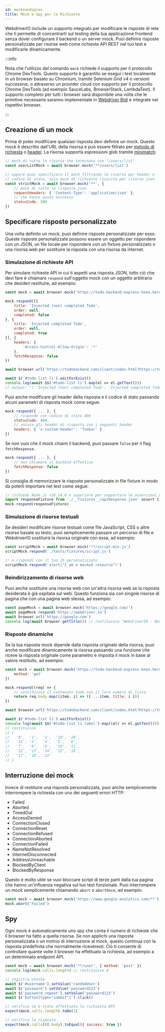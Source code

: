 ```yaml
---
id: mocksandspies
title: Mock e Spy per le Richieste
---
```


WebdriverIO include un supporto integrato per modificare le risposte di rete che ti permette di concentrarti sul testing della tua applicazione frontend senza dover configurare il backend o un server mock. Puoi definire risposte personalizzate per risorse web come richieste API REST nel tuo test e modificarle dinamicamente.

:::info

Nota che l'utilizzo del comando `mock` richiede il supporto per il protocollo Chrome DevTools. Questo supporto è garantito se esegui i test localmente in un browser basato su Chromium, tramite Selenium Grid v4 o versioni successive, o attraverso un provider cloud con supporto per il protocollo Chrome DevTools (ad esempio SauceLabs, BrowserStack, LambdaTest). Il supporto completo per tutti i browser sarà disponibile una volta che le primitive necessarie saranno implementate in [Webdriver Bidi](https://wpt.fyi/results/webdriver/tests/bidi/network?label=experimental&label=master&aligned) e integrate nei rispettivi browser.

:::

## Creazione di un mock

Prima di poter modificare qualsiasi risposta devi definire un mock. Questo mock è descritto dall'URL della risorsa e può essere filtrato per [metodo di richiesta](https://developer.mozilla.org/en-US/docs/Web/HTTP/Methods) o [header](https://developer.mozilla.org/en-US/docs/Web/HTTP/Headers). La risorsa supporta espressioni glob tramite [minimatch](https://www.npmjs.com/package/minimatch):

```js
// mock di tutte le risorse che terminano con "/users/list"
const userListMock = await browser.mock('**/users/list')

// oppure puoi specificare il mock filtrando le risorse per header o
// codice di stato, solo mock di richieste riuscite per risorse json
const strictMock = await browser.mock('**', {
    // mock di tutte le risposte json
    requestHeaders: { 'Content-Type': 'application/json' },
    // che hanno avuto successo
    statusCode: 200
})
```

## Specificare risposte personalizzate

Una volta definito un mock, puoi definire risposte personalizzate per esso. Queste risposte personalizzate possono essere un oggetto per rispondere con un JSON, un file locale per rispondere con un fixture personalizzato o una risorsa web per sostituire la risposta con una risorsa da internet.

### Simulazione di richieste API

Per simulare richieste API in cui ti aspetti una risposta JSON, tutto ciò che devi fare è chiamare `respond` sull'oggetto mock con un oggetto arbitrario che desideri restituire, ad esempio:

```js
const mock = await browser.mock('https://todo-backend-express-knex.herokuapp.com/')

mock.respond([{
    title: 'Injected (non) completed Todo',
    order: null,
    completed: false
}, {
    title: 'Injected completed Todo',
    order: null,
    completed: true
}], {
    headers: {
        'Access-Control-Allow-Origin': '*'
    },
    fetchResponse: false
})

await browser.url('https://todobackend.com/client/index.html?https://todo-backend-express-knex.herokuapp.com/')

await $('#todo-list li').waitForExist()
console.log(await $$('#todo-list li').map(el => el.getText()))
// output: "[ 'Injected (non) completed Todo', 'Injected completed Todo' ]"
```

Puoi anche modificare gli header della risposta e il codice di stato passando alcuni parametri di risposta mock come segue:

```js
mock.respond({ ... }, {
    // risponde con codice di stato 404
    statusCode: 404,
    // unisce gli header di risposta con i seguenti header
    headers: { 'x-custom-header': 'foobar' }
})
```

Se non vuoi che il mock chiami il backend, puoi passare `false` per il flag `fetchResponse`.

```js
mock.respond({ ... }, {
    // non chiamare il backend effettivo
    fetchResponse: false
})
```

Si consiglia di memorizzare le risposte personalizzate in file fixture in modo da poterli importare nel test come segue:

```js
// richiede Node.js v16.14.0 o superiore per supportare le asserzioni di importazione JSON
import responseFixture from './__fixtures__/apiResponse.json' assert { type: 'json' }
mock.respond(responseFixture)
```

### Simulazione di risorse testuali

Se desideri modificare risorse testuali come file JavaScript, CSS o altre risorse basate su testo, puoi semplicemente passare un percorso di file e WebdriverIO sostituirà la risorsa originale con essa, ad esempio:

```js
const scriptMock = await browser.mock('**/script.min.js')
scriptMock.respond('./tests/fixtures/script.js')

// o rispondi con il tuo JS personalizzato
scriptMock.respond('alert("I am a mocked resource")')
```

### Reindirizzamento di risorse web

Puoi anche sostituire una risorsa web con un'altra risorsa web se la risposta desiderata è già ospitata sul web. Questo funziona sia con singole risorse di pagina che con una pagina web stessa, ad esempio:

```js
const pageMock = await browser.mock('https://google.com/')
await pageMock.respond('https://webdriver.io')
await browser.url('https://google.com')
console.log(await browser.getTitle()) // restituisce "WebdriverIO · Next-gen browser and mobile automation test framework for Node.js"
```

### Risposte dinamiche

Se la tua risposta mock dipende dalla risposta originale della risorsa, puoi anche modificare dinamicamente la risorsa passando una funzione che riceve la risposta originale come parametro e imposta il mock in base al valore restituito, ad esempio:

```js
const mock = await browser.mock('https://todo-backend-express-knex.herokuapp.com/', {
    method: 'get'
})

mock.respond((req) => {
    // sostituisce il contenuto todo con il loro numero di lista
    return req.body.map((item, i) => ({ ...item, title: i }))
})

await browser.url('https://todobackend.com/client/index.html?https://todo-backend-express-knex.herokuapp.com/')

await $('#todo-list li').waitForExist()
console.log(await $$('#todo-list li label').map((el) => el.getText()))
// restituisce
// [
//   '0',  '1',  '2',  '19', '20',
//   '21', '3',  '4',  '5',  '6',
//   '7',  '8',  '9',  '10', '11',
//   '12', '13', '14', '15', '16',
//   '17', '18', '22'
// ]
```

## Interruzione dei mock

Invece di restituire una risposta personalizzata, puoi anche semplicemente interrompere la richiesta con uno dei seguenti errori HTTP:

- Failed
- Aborted
- TimedOut
- AccessDenied
- ConnectionClosed
- ConnectionReset
- ConnectionRefused
- ConnectionAborted
- ConnectionFailed
- NameNotResolved
- InternetDisconnected
- AddressUnreachable
- BlockedByClient
- BlockedByResponse

Questo è molto utile se vuoi bloccare script di terze parti dalla tua pagina che hanno un'influenza negativa sul tuo test funzionale. Puoi interrompere un mock semplicemente chiamando `abort` o `abortOnce`, ad esempio:

```js
const mock = await browser.mock('https://www.google-analytics.com/**')
mock.abort('Failed')
```

## Spy

Ogni mock è automaticamente uno spy che conta il numero di richieste che il browser ha fatto a quella risorsa. Se non applichi una risposta personalizzata o un motivo di interruzione al mock, questo continua con la risposta predefinita che normalmente riceveresti. Ciò ti consente di controllare quante volte il browser ha effettuato la richiesta, ad esempio a un determinato endpoint API.

```js
const mock = await browser.mock('**/user', { method: 'post' })
console.log(mock.calls.length) // restituisce 0

// registra utente
await $('#username').setValue('randomUser')
await $('password').setValue('password123')
await $('password_repeat').setValue('password123')
await $('button[type="submit"]').click()

// verifica se è stata effettuata la richiesta API
expect(mock.calls.length).toBe(1)

// verifica la risposta
expect(mock.calls[0].body).toEqual({ success: true })
```